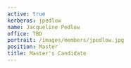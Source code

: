 ```yaml
---
active: true
kerberos: jpedlow
name: Jacqueline Pedlow
office: TBD
portrait: /images/members/jpedlow.jpg
position: Master 
title: Master's Candidate
---
```

